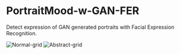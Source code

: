 # PortraitMood-w-GAN-FER

Detect expression of GAN generated portraits with Facial Expression Recognition.

![Normal-grid](Normal.png)
![Abstract-grid](Abstract.png)